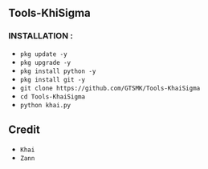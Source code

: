 ## Tools-KhiSigma

### INSTALLATION :
* `pkg update -y`
* `pkg upgrade -y`
* `pkg install python -y`
* `pkg install git -y`
* `git clone https://github.com/GTSMK/Tools-KhaiSigma`
* `cd Tools-KhaiSigma`
* `python khai.py`

## Credit
- `Khai`
- `Zann`

